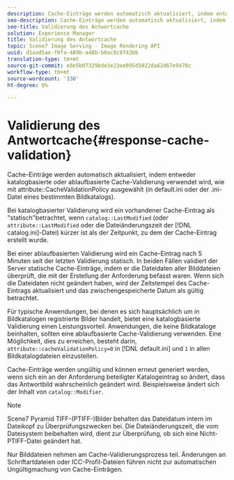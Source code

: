 ```yaml
---
description: Cache-Einträge werden automatisch aktualisiert, indem entweder katalogbasierte oder ablaufbasierte Cache-Validierung verwendet wird, wie mit dem Attribut CacheValidationPolicy (in default.ini oder der .ini-Datei eines bestimmten Bildkatalogs) ausgewählt.
seo-description: Cache-Einträge werden automatisch aktualisiert, indem entweder katalogbasierte oder ablaufbasierte Cache-Validierung verwendet wird, wie mit dem Attribut CacheValidationPolicy (in default.ini oder der .ini-Datei eines bestimmten Bildkatalogs) ausgewählt.
seo-title: Validierung des Antwortcache
solution: Experience Manager
title: Validierung des Antwortcache
topic: Scene7 Image Serving - Image Rendering API
uuid: d1aad5ae-f0fa-489b-a48b-b0ac8c8f43bb
translation-type: tm+mt
source-git-commit: e8e5b07329bde3e23ee095d5022da62d67e9478c
workflow-type: tm+mt
source-wordcount: '330'
ht-degree: 0%

---
```



# Validierung des Antwortcache{#response-cache-validation}

Cache-Einträge werden automatisch aktualisiert, indem entweder katalogbasierte oder ablaufbasierte Cache-Validierung verwendet wird, wie mit attribute::CacheValidationPolicy ausgewählt (in default.ini oder der .ini-Datei eines bestimmten Bildkatalogs).

Bei katalogbasierter Validierung wird ein vorhandener Cache-Eintrag als &quot;statisch&quot;betrachtet, wenn `catalog::LastModified` (oder `attribute::LastModified` oder die Dateiänderungszeit der [!DNL catalog.ini]-Datei) kürzer ist als der Zeitpunkt, zu dem der Cache-Eintrag erstellt wurde.

Bei einer ablaufbasierten Validierung wird ein Cache-Eintrag nach 5 Minuten seit der letzten Validierung statisch. In beiden Fällen validiert der Server statische Cache-Einträge, indem er die Dateidaten aller Bilddateien überprüft, die mit der Erstellung der Anforderung befasst waren. Wenn sich die Dateidaten nicht geändert haben, wird der Zeitstempel des Cache-Eintrags aktualisiert und das zwischengespeicherte Datum als gültig betrachtet.

Für typische Anwendungen, bei denen es sich hauptsächlich um in Bildkatalogen registrierte Bilder handelt, bietet eine katalogbasierte Validierung einen Leistungsvorteil. Anwendungen, die keine Bildkataloge beinhalten, sollten eine ablaufbasierte Cache-Validierung verwenden. Eine Möglichkeit, dies zu erreichen, besteht darin, `attribute::cacheValidationPolicy=0` in [!DNL default.ini] und `1` in allen Bildkatalogdateien einzustellen.

Cache-Einträge werden ungültig und können erneut generiert werden, wenn sich ein an der Anforderung beteiligter Katalogeintrag so ändert, dass das Antwortbild wahrscheinlich geändert wird. Beispielsweise ändert sich der Inhalt von `catalog::Modifier`.

>[!NOTE]
>
>Scene7 Pyramid TIFF-(PTIFF-)Bilder behalten das Dateidatum intern im Dateikopf zu Überprüfungszwecken bei. Die Dateiänderungszeit, die vom Dateisystem beibehalten wird, dient zur Überprüfung, ob sich eine Nicht-PTIFF-Datei geändert hat.

Nur Bilddateien nehmen am Cache-Validierungsprozess teil. Änderungen an Schriftartdateien oder ICC-Profil-Dateien führen nicht zur automatischen Ungültigmachung von Cache-Einträgen.
